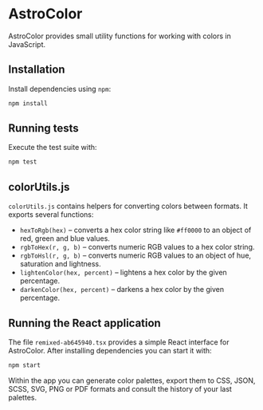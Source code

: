 # AstroColor

AstroColor provides small utility functions for working with colors in JavaScript.

## Installation

Install dependencies using `npm`:

```bash
npm install
```

## Running tests

Execute the test suite with:

```bash
npm test
```

## colorUtils.js

`colorUtils.js` contains helpers for converting colors between formats.
It exports several functions:

- `hexToRgb(hex)` – converts a hex color string like `#ff0000` to an object of red, green and blue values.
- `rgbToHex(r, g, b)` – converts numeric RGB values to a hex color string.
- `rgbToHsl(r, g, b)` – converts numeric RGB values to an object of hue, saturation and lightness.
- `lightenColor(hex, percent)` – lightens a hex color by the given percentage.
- `darkenColor(hex, percent)` – darkens a hex color by the given percentage.

## Running the React application

The file `remixed-ab645940.tsx` provides a simple React interface for
AstroColor. After installing dependencies you can start it with:

```bash
npm start
```

Within the app you can generate color palettes, export them to CSS, JSON,
SCSS, SVG, PNG or PDF formats and consult the history of your last
palettes.
